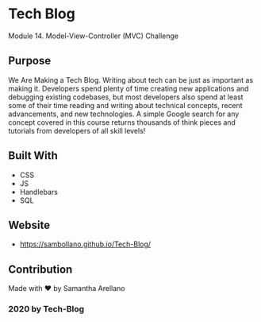 # Tech Blog
 Module 14. Model-View-Controller (MVC) Challenge

## Purpose
We Are Making a Tech Blog.
Writing about tech can be just as important as making it. Developers spend plenty of time creating new applications and debugging existing codebases, but most developers also spend at least some of their time reading and writing about technical concepts, recent advancements, and new technologies. A simple Google search for any concept covered in this course returns thousands of think pieces and tutorials from developers of all skill levels!

## Built With
* CSS
* JS
* Handlebars
* SQL

## Website
* https://sambollano.github.io/Tech-Blog/

## Contribution
Made with ❤️ by Samantha Arellano

### 2020 by Tech-Blog
